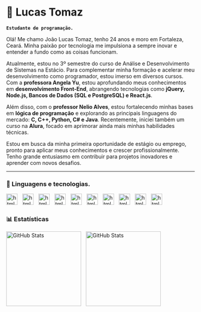 # 🔹 Lucas Tomaz

**`Estudante de programação.`**

Olá! Me chamo João Lucas Tomaz, tenho 24 anos e moro em Fortaleza, Ceará. Minha paixão por tecnologia me impulsiona a sempre inovar e entender a fundo como as coisas funcionam.

Atualmente, estou no 3º semestre do curso de Análise e Desenvolvimento de Sistemas na Estácio. Para complementar minha formação e acelerar meu desenvolvimento como programador, estou imerso em diversos cursos. Com a **professora Angela Yu**, estou aprofundando meus conhecimentos em **desenvolvimento Front-End**, abrangendo tecnologias como **jQuery, Node.js, Bancos de Dados (SQL e PostgreSQL) e React.js**.

Além disso, com o **professor Nelio Alves**, estou fortalecendo minhas bases em **lógica de programação** e explorando as principais linguagens do mercado: **C, C++, Python, C# e Java**. Recentemente, iniciei também um curso na **Alura**, focado em aprimorar ainda mais minhas habilidades técnicas.

Estou em busca da minha primeira oportunidade de estágio ou emprego, pronto para aplicar meus conhecimentos e crescer profissionalmente. Tenho grande entusiasmo em contribuir para projetos inovadores e aprender com novos desafios.

---

### 👾 Linguagens e tecnologias.


<img
    align="left"
    alt="html"
    tittle="html"
    width="30px"
    style="padding-right: 10px;"
    src="https://cdn.jsdelivr.net/gh/devicons/devicon@latest/icons/html5/html5-original.svg"
/>


<img 
    align="left"
    alt="html"
    tittle="html"
    width="30px"
    style="padding-right: 10px;"
    src="https://cdn.jsdelivr.net/gh/devicons/devicon@latest/icons/css3/css3-original.svg"
/>

<img 
    align="left"
    alt="html"
    tittle="html"
    width="30px"
    style="padding-right: 10px;"
    src="https://cdn.jsdelivr.net/gh/devicons/devicon@latest/icons/javascript/javascript-plain.svg"
/>

<img 
    align="left"
    alt="html"
    tittle="html"
    width="30px"
    style="padding-right: 10px;"
    src="https://cdn.jsdelivr.net/gh/devicons/devicon@latest/icons/java/java-original.svg"
/>

<img 
    align="left"
    alt="html"
    tittle="html"
    width="30px"
    style="padding-right: 10px;"
    src="https://cdn.jsdelivr.net/gh/devicons/devicon@latest/icons/figma/figma-original.svg"
/>

<img 
    align="left"
    alt="html"
    tittle="html"
    width="30px"
    style="padding-right: 10px;"
    src="https://cdn.jsdelivr.net/gh/devicons/devicon@latest/icons/git/git-original.svg"
/>

<img 
    align="left"
    alt="html"
    tittle="html"
    width="30px"
    style="padding-right: 10px;"
    src="https://cdn.jsdelivr.net/gh/devicons/devicon@latest/icons/nodejs/nodejs-original-wordmark.svg"
/>

<img 
    align="left"
    alt="html"
    tittle="html"
    width="30px"
    style="padding-right: 10px;"
    src="https://cdn.jsdelivr.net/gh/devicons/devicon@latest/icons/postgresql/postgresql-original.svg"
/>

<img 
    align="left"
    alt="html"
    tittle="html"
    width="30px"
    style="padding-right: 10px;"
    src="https://cdn.jsdelivr.net/gh/devicons/devicon@latest/icons/python/python-original.svg"
/>

<img 
    align="left"
    alt="html"
    tittle="html"
    width="30px"
    style="padding-right: 10px;"
    src="https://cdn.jsdelivr.net/gh/devicons/devicon@latest/icons/react/react-original.svg"
/>

<br/>
<br/>

### 📊 Estatísticas

<img
        align="left"
        alt="GitHub Stats"
        height="200"
        style="padding-right: 10px;"
        src="https://github-readme-stats.vercel.app/api?username=lukazz69&show_icons=true&theme=dracula&include_all_commits=true&locale=pt-br"
/>
<img
        align="left"
        alt="GitHub Stats"
        height="200"
        style="padding-right: 10px;"
        src="https://github-readme-stats.vercel.app/api/top-langs/?username=lukazz69&theme=dracula&custom_title=Tecnologias&langs_count=7"
    />
